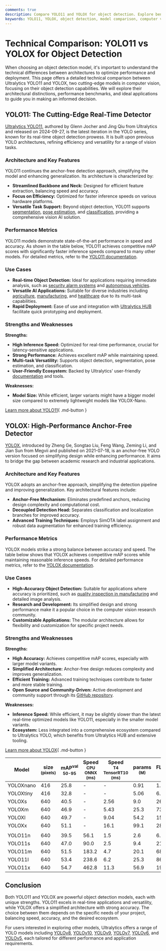 ```yaml
---
comments: true
description: Compare YOLO11 and YOLOX for object detection. Explore benchmarks, architectures, and use cases to choose the best model for your project.
keywords: YOLO11, YOLOX, object detection, model comparison, computer vision, real-time detection, deep learning, architecture comparison, Ultralytics, AI models
---
```


# Technical Comparison: YOLO11 vs YOLOX for Object Detection

When choosing an object detection model, it's important to understand the technical differences between architectures to optimize performance and deployment. This page offers a detailed technical comparison between Ultralytics YOLO11 and YOLOX, two cutting-edge models in computer vision, focusing on their object detection capabilities. We will explore their architectural distinctions, performance benchmarks, and ideal applications to guide you in making an informed decision.

<script async src="https://cdn.jsdelivr.net/npm/chart.js"></script>
<script defer src="../../javascript/benchmark.js"></script>

<canvas id="modelComparisonChart" width="1024" height="400" active-models='["YOLOX", "YOLO11"]'></canvas>

## YOLO11: The Cutting-Edge Real-Time Detector

[Ultralytics YOLO11](https://docs.ultralytics.com/models/yolo11/), authored by Glenn Jocher and Jing Qiu from Ultralytics and released on 2024-09-27, is the latest iteration in the YOLO series, known for its real-time object detection prowess. It is built upon previous YOLO architectures, refining efficiency and versatility for a range of vision tasks.

### Architecture and Key Features

YOLO11 continues the anchor-free detection approach, simplifying the model and enhancing generalization. Its architecture is characterized by:

- **Streamlined Backbone and Neck:** Designed for efficient feature extraction, balancing speed and accuracy.
- **Focus on Efficiency:** Optimized for faster inference speeds on various hardware platforms.
- **Versatile Task Support:** Beyond object detection, YOLO11 supports [segmentation](https://docs.ultralytics.com/tasks/segment/), [pose estimation](https://docs.ultralytics.com/tasks/pose/), and [classification](https://docs.ultralytics.com/tasks/classify/), providing a comprehensive vision AI solution.

### Performance Metrics

YOLO11 models demonstrate state-of-the-art performance in speed and accuracy. As shown in the table below, YOLO11 achieves competitive mAP scores with significantly faster inference speeds compared to many other models. For detailed metrics, refer to the [YOLO11 documentation](https://docs.ultralytics.com/models/yolo11/).

### Use Cases

- **Real-time Object Detection:** Ideal for applications requiring immediate analysis, such as [security alarm systems](https://www.ultralytics.com/blog/security-alarm-system-projects-with-ultralytics-yolov8) and [autonomous vehicles](https://www.ultralytics.com/solutions/ai-in-self-driving).
- **Versatile AI Applications:** Suitable for diverse industries including [agriculture](https://www.ultralytics.com/solutions/ai-in-agriculture), [manufacturing](https://www.ultralytics.com/solutions/ai-in-manufacturing), and [healthcare](https://www.ultralytics.com/solutions/ai-in-healthcare) due to its multi-task capabilities.
- **Rapid Deployment:** Ease of use and integration with [Ultralytics HUB](https://www.ultralytics.com/hub) facilitate quick prototyping and deployment.

### Strengths and Weaknesses

**Strengths:**

- **High Inference Speed:** Optimized for real-time performance, crucial for latency-sensitive applications.
- **Strong Performance:** Achieves excellent mAP while maintaining speed.
- **Multi-task Versatility:** Supports object detection, segmentation, pose estimation, and classification.
- **User-Friendly Ecosystem:** Backed by Ultralytics' user-friendly [documentation](https://docs.ultralytics.com/) and tools.

**Weaknesses:**

- **Model Size:** While efficient, larger variants might have a bigger model size compared to extremely lightweight models like YOLOX-Nano.

[Learn more about YOLO11](https://docs.ultralytics.com/models/yolo11/){ .md-button }

## YOLOX: High-Performance Anchor-Free Detector

[YOLOX](https://github.com/Megvii-BaseDetection/YOLOX), introduced by Zheng Ge, Songtao Liu, Feng Wang, Zeming Li, and Jian Sun from Megvii and published on 2021-07-18, is an anchor-free YOLO version focused on simplifying design while enhancing performance. It aims to bridge the gap between academic research and industrial applications.

### Architecture and Key Features

YOLOX adopts an anchor-free approach, simplifying the detection pipeline and improving generalization. Key architectural features include:

- **Anchor-Free Mechanism:** Eliminates predefined anchors, reducing design complexity and computational cost.
- **Decoupled Detection Head:** Separates classification and localization branches for improved accuracy.
- **Advanced Training Techniques:** Employs SimOTA label assignment and robust data augmentation for enhanced training efficiency.

### Performance Metrics

YOLOX models strike a strong balance between accuracy and speed. The table below shows that YOLOX achieves competitive mAP scores while maintaining reasonable inference speeds. For detailed performance metrics, refer to the [YOLOX documentation](https://yolox.readthedocs.io/en/latest/).

### Use Cases

- **High-Accuracy Object Detection:** Suitable for applications where accuracy is prioritized, such as [quality inspection in manufacturing](https://www.ultralytics.com/blog/computer-vision-in-manufacturing-improving-production-and-quality) and detailed image analysis.
- **Research and Development:** Its simplified design and strong performance make it a popular choice in the computer vision research community.
- **Customizable Applications:** The modular architecture allows for flexibility and customization for specific project needs.

### Strengths and Weaknesses

**Strengths:**

- **High Accuracy:** Achieves competitive mAP scores, especially with larger model variants.
- **Simplified Architecture:** Anchor-free design reduces complexity and improves generalization.
- **Efficient Training:** Advanced training techniques contribute to faster and more stable training.
- **Open Source and Community-Driven:** Active development and community support through its [GitHub repository](https://github.com/Megvii-BaseDetection/YOLOX).

**Weaknesses:**

- **Inference Speed:** While efficient, it may be slightly slower than the latest real-time optimized models like YOLO11, especially in the smaller model variants.
- **Ecosystem:** Less integrated into a comprehensive ecosystem compared to Ultralytics YOLO, which benefits from Ultralytics HUB and extensive tooling.

[Learn more about YOLOX](https://yolox.readthedocs.io/en/latest/){ .md-button }

| Model     | size<br><sup>(pixels) | mAP<sup>val<br>50-95 | Speed<br><sup>CPU ONNX<br>(ms) | Speed<br><sup>T4 TensorRT10<br>(ms) | params<br><sup>(M) | FLOPs<br><sup>(B) |
|-----------|-----------------------|----------------------|--------------------------------|-------------------------------------|--------------------|-------------------|
| YOLOXnano | 416                   | 25.8                 | -                              | -                                   | 0.91               | 1.08              |
| YOLOXtiny | 416                   | 32.8                 | -                              | -                                   | 5.06               | 6.45              |
| YOLOXs    | 640                   | 40.5                 | -                              | 2.56                                | 9.0                | 26.8              |
| YOLOXm    | 640                   | 46.9                 | -                              | 5.43                                | 25.3               | 73.8              |
| YOLOXl    | 640                   | 49.7                 | -                              | 9.04                                | 54.2               | 155.6             |
| YOLOXx    | 640                   | 51.1                 | -                              | 16.1                                | 99.1               | 281.9             |
|           |                       |                      |                                |                                     |                    |                   |
| YOLO11n   | 640                   | 39.5                 | 56.1                           | 1.5                                 | 2.6                | 6.5               |
| YOLO11s   | 640                   | 47.0                 | 90.0                           | 2.5                                 | 9.4                | 21.5              |
| YOLO11m   | 640                   | 51.5                 | 183.2                          | 4.7                                 | 20.1               | 68.0              |
| YOLO11l   | 640                   | 53.4                 | 238.6                          | 6.2                                 | 25.3               | 86.9              |
| YOLO11x   | 640                   | 54.7                 | 462.8                          | 11.3                                | 56.9               | 194.9             |

## Conclusion

Both YOLO11 and YOLOX are powerful object detection models, each with unique strengths. YOLO11 excels in real-time applications and versatility, while YOLOX offers a simplified architecture with strong accuracy. The choice between them depends on the specific needs of your project, balancing speed, accuracy, and the desired ecosystem.

For users interested in exploring other models, Ultralytics offers a range of YOLO models including [YOLOv8](https://docs.ultralytics.com/models/yolov8/), [YOLOv10](https://docs.ultralytics.com/models/yolov10/), [YOLOv9](https://docs.ultralytics.com/models/yolov9/), [YOLOv7](https://docs.ultralytics.com/models/yolov7/), [YOLOv6](https://docs.ultralytics.com/models/yolov6/), and [YOLOv5](https://docs.ultralytics.com/models/yolov5/), each tailored for different performance and application requirements.
